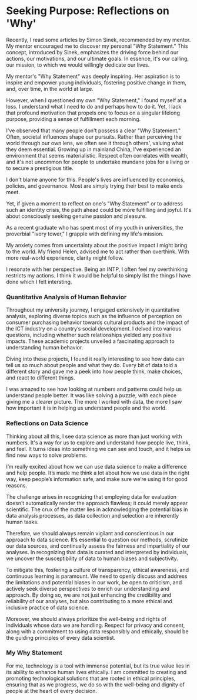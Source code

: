 # Seeking Purpose: Reflections on 'Why'

Recently, I read some articles by Simon Sinek, recommended by my mentor. My mentor encouraged me to discover my personal "Why Statement." This concept, introduced by Sinek, emphasizes the driving force behind our actions, our motivations, and our ultimate goals. In essence, it's our calling, our mission, to which we would willingly dedicate our lives.

My mentor's "Why Statement" was deeply inspiring. Her aspiration is to inspire and empower young individuals, fostering positive change in them, and, over time, in the world at large.

However, when I questioned my own "Why Statement," I found myself at a loss.
I understand what I need to do and perhaps how to do it. Yet, I lack that profound motivation that propels one to focus on a singular lifelong purpose, providing a sense of fulfillment each morning.

I've observed that many people don't possess a clear "Why Statement." Often, societal influences shape our pursuits. Rather than perceiving the world through our own lens, we often see it through others', valuing what they deem essential. Growing up in mainland China, I've experienced an environment that seems materialistic. Respect often correlates with wealth, and it's not uncommon for people to undertake mundane jobs for a living or to secure a prestigious title.

I don't blame anyone for this. People's lives are influenced by economics, policies, and governance. Most are simply trying their best to make ends meet.

Yet, if given a moment to reflect on one's "Why Statement" or to address such an identity crisis, the path ahead could be more fulfilling and joyful. It's about consciously seeking genuine passion and pleasure.

As a recent graduate who has spent most of my youth in universities, the proverbial "ivory tower," I grapple with defining my life's mission. 

My anxiety comes from uncertainty about the positive impact I might bring to the world. My friend Helen, advised me to act rather than overthink. With more real-world experience, clarity might follow.

I resonate with her perspective. Being an INTP, I often feel my overthinking restricts my actions. I think it would be helpful to simply list the things I have done which I felt intersting.

### Quantitative Analysis of Human Behavior
Throughout my university journey, I engaged extensively in quantitative analysis, exploring diverse topics such as the influence of perception on consumer purchasing behavior towards cultural products and the impact of the ICT industry on a country’s social development. I delved into various questions, including whether such relationships yielded any positive impacts. These academic projects unveiled a fascinating approach to understanding human behavior.

Diving into these projects, I found it really interesting to see how data can tell us so much about people and what they do. Every bit of data told a different story and gave me a peek into how people think, make choices, and react to different things.

I was amazed to see how looking at numbers and patterns could help us understand people better. It was like solving a puzzle, with each piece giving me a clearer picture. The more I worked with data, the more I saw how important it is in helping us understand people and the world.

### Reflections on Data Science
Thinking about all this, I see data science as more than just working with numbers. It's a way for us to explore and understand how people live, think, and feel. It turns ideas into something we can see and touch, and it helps us find new ways to solve problems.

I’m really excited about how we can use data science to make a difference and help people. It’s made me think a lot about how we use data in the right way, keep people’s information safe, and make sure we’re using it for good reasons.

The challenge arises in recognizing that employing data for evaluation doesn’t automatically render the approach flawless; it could merely appear scientific. The crux of the matter lies in acknowledging the potential bias in data analysis processes, as data collection and selection are inherently human tasks. 

Therefore, we should always remain vigilant and conscientious in our approach to data science. It’s essential to question our methods, scrutinize our data sources, and continually assess the fairness and impartiality of our analyses. In recognizing that data is curated and interpreted by individuals, we uncover the susceptibility of data to human biases and subjectivity.

To mitigate this, fostering a culture of transparency, ethical awareness, and continuous learning is paramount. We need to openly discuss and address the limitations and potential biases in our work, be open to criticism, and actively seek diverse perspectives to enrich our understanding and approach. By doing so, we are not just enhancing the credibility and reliability of our analyses, but also contributing to a more ethical and inclusive practice of data science.

Moreover, we should always prioritize the well-being and rights of individuals whose data we are handling. Respect for privacy and consent, along with a commitment to using data responsibly and ethically, should be the guiding principles of every data scientist.


### My Why Statement
For me, technology is a tool with immense potential, but its true value lies in its ability to enhance human lives ethically. I am committed to creating and promoting technological solutions that are rooted in ethical principles, ensuring that as we progress, we do so with the well-being and dignity of people at the heart of every decision.

